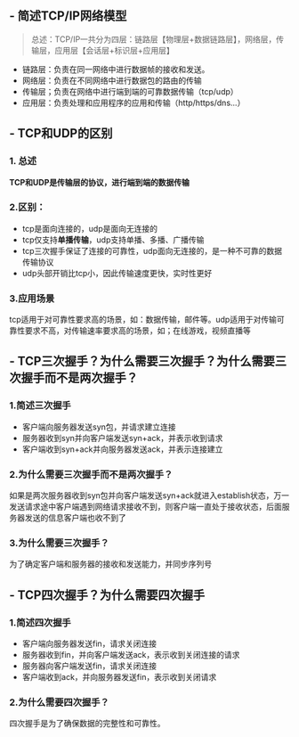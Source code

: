 ## - 简述TCP/IP网络模型

> 总述：TCP/IP一共分为四层：链路层【物理层+数据链路层】，网络层，传输层，应用层【会话层+标识层+应用层】

- 链路层：负责在同一网络中进行数据帧的接收和发送。
- 网络层：负责在不同网络中进行数据包的路由的传输
- 传输层；负责在网络中进行端到端的可靠数据传输（tcp/udp）
- 应用层：负责处理和应用程序的应用和传输（http/https/dns...）



## - TCP和UDP的区别

### 1. 总述

**TCP和UDP是传输层的协议，进行端到端的数据传输**

### 2.区别：

- tcp是面向连接的，udp是面向无连接的
- tcp仅支持**单播传输**，udp支持单播、多播、广播传输
- tcp三次握手保证了连接的可靠性，udp面向无连接的，是一种不可靠的数据传输协议
- udp头部开销比tcp小，因此传输速度更快，实时性更好

### 3.应用场景

tcp适用于对可靠性要求高的场景，如：数据传输，邮件等。udp适用于对传输可靠性要求不高，对传输速率要求高的场景，如；在线游戏，视频直播等



## - TCP三次握手？为什么需要三次握手？为什么需要三次握手而不是两次握手？

### 1.简述三次握手

- 客户端向服务器发送syn包，并请求建立连接
- 服务器收到syn并向客户端发送syn+ack，并表示收到请求
- 客户端收到syn+ack并向服务器发送ack，并表示连接建立

### 2.为什么需要三次握手而不是两次握手？

如果是两次服务器收到syn包并向客户端发送syn+ack就进入establish状态，万一发送请求途中客户端遇到网络请求接收不到，则客户端一直处于接收状态，后面服务器发送的信息客户端也收不到了

### 3.为什么需要三次握手？

为了确定客户端和服务器的接收和发送能力，并同步序列号



## - TCP四次握手？为什么需要四次握手

### 1.简述四次握手

- 客户端向服务器发送fin，请求关闭连接
- 服务器收到fin，并向客户端发送ack，表示收到关闭连接的请求
- 服务器向客户端发送fin，请求关闭连接
- 客户端收到ack，并向服务器发送fin，表示收到关闭请求

### 2.为什么需要四次握手？

四次握手是为了确保数据的完整性和可靠性。
